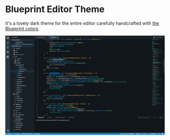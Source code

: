 # Blueprint Editor Theme

It's a lovely dark theme for the entire editor carefully handcrafted with [the Blueprint colors](http://blueprintjs.com/docs/#colors).

![screenshot](editor-screenshot.png)
